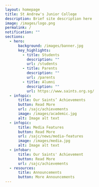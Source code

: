```yaml
---
layout: homepage
title: St Andrew's Junior College
description: Brief site description here
image: /images/logo.png
permalink: /
notification: ""
sections:
  - hero:
      background: /images/banner.jpg
      key_highlights:
        - title: Students
          description: ""
          url: /students
        - title: Parents
          description: ""
          url: /parents
        - title: Alumni
          description: ""
          url: https://www.saints.org.sg/
  - infopic:
      title: Our Saints’ Achievements
      button: Read More
      url: /sajc/achievements
      image: /images/academic.jpg
      alt: Image alt text
  - infopic:
      title: Media Features
      button: Read More
      url: /sajc/news/media-features
      image: /images/media.jpg
      alt: Image alt text
  - infobar:
      title: Our Saints' Achievement
      button: Read More
      url: /sajc/achievements
  - resources:
      title: Announcements
      button: More Announcements
---
```

